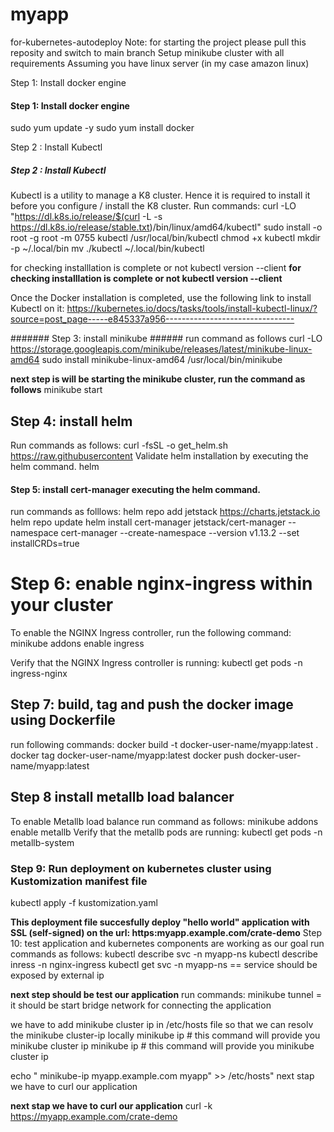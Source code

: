 # myapp
for-kubernetes-autodeploy Note: for starting the project please pull this reposity and switch to main branch
Setup minikube cluster with all requirements
Assuming you have linux server (in my case amazon linux)

Step 1: Install docker engine
#### Step 1: Install docker engine   #####
sudo yum update -y sudo yum install docker

Step 2 : Install Kubectl
#####  Step 2 : Install Kubectl  #####
Kubectl is a utility to manage a K8 cluster. Hence it is required to install it before you configure / install the K8 cluster. Run commands: curl -LO "https://dl.k8s.io/release/$(curl -L -s https://dl.k8s.io/release/stable.txt)/bin/linux/amd64/kubectl" sudo install -o root -g root -m 0755 kubectl /usr/local/bin/kubectl chmod +x kubectl mkdir -p ~/.local/bin mv ./kubectl ~/.local/bin/kubectl

for checking installlation is complete or not kubectl version --client
**for checking installlation is complete or not kubectl version --client**  

Once the Docker installation is completed, use the following link to install Kubectl on it: https://kubernetes.io/docs/tasks/tools/install-kubectl-linux/?source=post_page-----e845337a956--------------------------------


####### Step 3: install minikube      ######
run command as follows curl -LO https://storage.googleapis.com/minikube/releases/latest/minikube-linux-amd64 sudo install minikube-linux-amd64 /usr/local/bin/minikube


**next step is will be starting the minikube cluster, run the command as follows**
minikube start

## Step 4: install helm  ##
Run commands as follows: curl -fsSL -o get_helm.sh https://raw.githubusercontent
Validate helm installation by executing the helm command.
helm

####  Step 5: install cert-manager executing the helm command.
run commands as folllows: helm repo add jetstack https://charts.jetstack.io helm repo update helm install
cert-manager jetstack/cert-manager
--namespace cert-manager
--create-namespace
--version v1.13.2
--set installCRDs=true

# Step 6: enable nginx-ingress within your cluster
To enable the NGINX Ingress controller, run the following command: minikube addons enable ingress

Verify that the NGINX Ingress controller is running: kubectl get pods -n ingress-nginx

## Step 7: build, tag and push the docker image using Dockerfile
run following commands: docker build -t docker-user-name/myapp:latest . docker tag docker-user-name/myapp:latest docker push docker-user-name/myapp:latest


## Step 8  install metallb load balancer 
To enable Metallb load balance run command as follows:
minikube addons enable metallb
Verify that the metallb pods are running: kubectl get pods -n metallb-system



### Step 9: Run deployment on kubernetes cluster using Kustomization manifest file

kubectl apply -f kustomization.yaml


**This deployment file succesfully deploy "hello world" application with SSL (self-signed) on the url: https:myapp.example.com/crate-demo**
Step 10: test application and kubernetes components are working as our goal
run commands as follows:
kubectl describe svc -n myapp-ns
kubectl describe inress -n nginx-ingress
kubectl get svc -n myapp-ns == service should be exposed by external ip

**next step should be test our application**
run commands:
minikube tunnel  =  it should be start bridge network for connecting the application

we have to add minikube cluster ip in /etc/hosts file so that we can resolv the minikube cluster-ip locally
minikube ip # this command will provide you minikube cluster ip
minikube ip    # this command will provide you minikube cluster ip

echo " minikube-ip myapp.example.com myapp" >> /etc/hosts"
next stap we have to curl our application

**next stap we have to curl our application**
curl -k https://myapp.example.com/crate-demo
